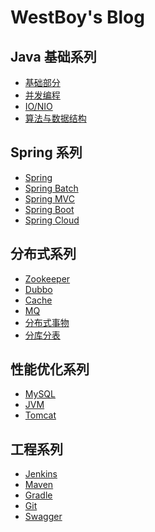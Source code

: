 # WestBoy's Blog

## Java 基础系列

* [基础部分]()
* [并发编程]()
* [IO/NIO]()
* [算法与数据结构]()

## Spring 系列

* [Spring](repository/spring系列/spring/index.md)
* [Spring Batch]()
* [Spring MVC]()
* [Spring Boot]()
* [Spring Cloud]()


## 分布式系列

* [Zookeeper]()
* [Dubbo]()
* [Cache](repository/分布式系列/cache/index.md)
* [MQ]()
* [分布式事物]()
* [分库分表]()

## 性能优化系列

* [MySQL]()
* [JVM](repository/性能优化系列/jvm/index.md)
* [Tomcat]()

## 工程系列

* [Jenkins]()
* [Maven]()
* [Gradle]()
* [Git]()
* [Swagger]()

